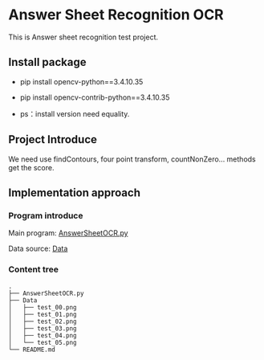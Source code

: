 # Answer Sheet Recognition OCR

This is Answer sheet recognition test project.


## Install package

- pip install opencv-python==3.4.10.35
    
- pip install opencv-contrib-python==3.4.10.35

- ps：install version need equality.



## Project Introduce

We need use findContours, four point transform, countNonZero... methods
get the score.



## Implementation approach

### Program introduce

Main program: [AnswerSheetOCR.py](AnswerSheetOCR.py)

Data source: [Data](Data)




### Content tree
    
    
    .
    ├── AnswerSheetOCR.py
    ├── Data
    │   ├── test_00.png
    │   ├── test_01.png
    │   ├── test_02.png
    │   ├── test_03.png
    │   ├── test_04.png
    │   └── test_05.png
    └── README.md
